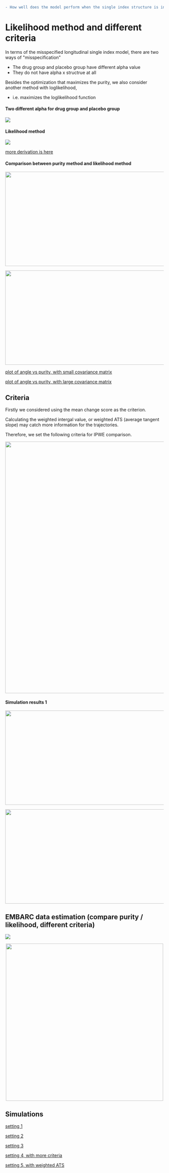 
```diff
- How well does the model perform when the single index structure is invalid?  
```

# Likelihood method and different criteria

In terms of the misspecified longitudinal single index model, there are two ways of "misspecification"

* The drug group and placebo group have different alpha value 
* They do not have alpha x structrue at all

Besides the optimization that maximizes the purity, we also consider another method with loglikelihood,

* i.e. maximizes the loglikelihood function

#### Two different alpha for drug group and placebo group

![](https://github.com/sakuramomo1005/actionpoints/blob/master/FDA_aug20/purity_vs_likelihood/Files/largegamma.gif)

#### Likelihood method 

![](https://github.com/sakuramomo1005/actionpoints/blob/master/FDA_aug20/purity_vs_likelihood/Files/likelihood.png)

[more derivation is here](https://github.com/sakuramomo1005/actionpoints/blob/master/FDA_aug20/purity_vs_likelihood/Files/penalized_loglikelihood_20200622.pdf) 
 

#### Comparison between purity method and likelihood method 

<p align="center">
  <img width="600" height="300" src="https://github.com/sakuramomo1005/actionpoints/blob/master/FDA_aug20/purity_vs_likelihood/Files/anglevsresplot1.png">
</p>

<p align="center">
  <img width="600" height="300" src="https://github.com/sakuramomo1005/actionpoints/blob/master/FDA_aug20/purity_vs_likelihood/Files/anglevsresplot2.png">
</p>


[plot of angle vs purity, with small covariance matrix](https://github.com/sakuramomo1005/actionpoints/blob/master/FDA_aug20/purity_vs_likelihood/Files/purityvslikelihood0709.pdf)

[plot of angle vs purity, with large covariance matrix](https://github.com/sakuramomo1005/actionpoints/blob/master/FDA_aug20/purity_vs_likelihood/Files/purityvslikelihood0709.pdf)


## Criteria 

Firstly we considered using the mean change score as the criterion. 

Calculating the weighted intergal value, or weighted ATS (average tangent slope) may catch more information for the trajectories. 

Therefore, we set the following criteria for IPWE comparison. 

<p align="left">
  <img width="800" src="https://github.com/sakuramomo1005/actionpoints/blob/master/FDA_aug20/purity_vs_likelihood/Files/criteria.png">
</p>

#### Simulation results 1

<p align="center">
  <img width="800" height="300" src="https://github.com/sakuramomo1005/actionpoints/blob/master/FDA_aug20/purity_vs_likelihood/Files/ipwe-criteria1.png">
</p>

<p align="center">
  <img width="800" height="300" src="https://github.com/sakuramomo1005/actionpoints/blob/master/FDA_aug20/purity_vs_likelihood/Files/ipwe-criteria2.png">
</p>



## EMBARC data estimation (compare purity / likelihood, different criteria)

![](https://github.com/sakuramomo1005/actionpoints/blob/master/FDA_aug20/purity_vs_likelihood/Files/embarc%20likelihood.png)

<p align="center">
  <img width="500" src="https://github.com/sakuramomo1005/actionpoints/blob/master/FDA_aug20/purity_vs_likelihood/Files/embarc%20likelihood.png">
</p>


## Simulations 


[setting 1](https://github.com/sakuramomo1005/actionpoints/blob/master/FDA_aug20/purity_vs_likelihood/Files/different_gamma_20200627.pdf)

[setting 2](https://github.com/sakuramomo1005/actionpoints/blob/master/FDA_aug20/purity_vs_likelihood/Files/gem-and-non-gem-model-20200628.pdf)

[setting 3](https://github.com/sakuramomo1005/actionpoints/blob/master/FDA_aug20/purity_vs_likelihood/Files/results-ipwe-0630.pdf)

[setting 4, with more criteria](https://github.com/sakuramomo1005/actionpoints/blob/master/FDA_aug20/purity_vs_likelihood/Files/results20200708.pdf)

[setting 5, with weighted ATS](https://github.com/sakuramomo1005/actionpoints/blob/master/FDA_aug20/purity_vs_likelihood/Files/IPWE-results-20200712.pdf)







